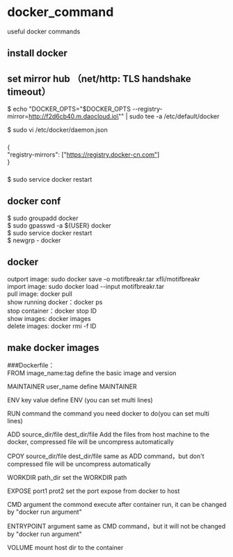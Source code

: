 # docker_command
useful docker commands

## install docker


## set mirror hub （net/http: TLS handshake timeout）
$ echo "DOCKER_OPTS=\"\$DOCKER_OPTS --registry-mirror=http://f2d6cb40.m.daocloud.io\"" | sudo tee -a /etc/default/docker  

$ sudo vi /etc/docker/daemon.json
###
{   
  "registry-mirrors": ["https://registry.docker-cn.com"]  
}
###

$ sudo service docker restart 

## docker conf
$ sudo groupadd docker    
$ sudo gpasswd -a ${USER} docker  
$ sudo service docker restart   
$ newgrp - docker 


## docker 
outport image: sudo docker save -o motifbreakr.tar xfli/motifbreakr    
import image: sudo docker load --input motifbreakr.tar   
pull image: docker pull <name>   
show running docker：docker ps  
stop container：docker stop ID   
show images: docker images   
delete images: docker rmi -f ID  

## make docker images
###Dockerfile：  
FROM image_name:tag                   define the basic image and version

MAINTAINER user_name                  define MAINTAINER

ENV key value                         define ENV (you can set multi lines)

RUN command                           the command you need docker to do(you can set multi lines) 

ADD source_dir/file dest_dir/file	    Add the files from host machine to the docker, compressed file will be uncompress automatically  

CPOY source_dir/file dest_dir/file	  same as ADD command，but don't compressed file will be uncompress automatically 

WORKDIR path_dir	                    set the WORKDIR path  

EXPOSE port1 prot2	                  set the port expose from docker to host 

CMD argument	                        the commond execute after container run, it can be changed by "docker run argument"

ENTRYPOINT argument	                  same as CMD command，but it will not be changed by "docker run argument"  

VOLUME	                              mount host dir to the container

